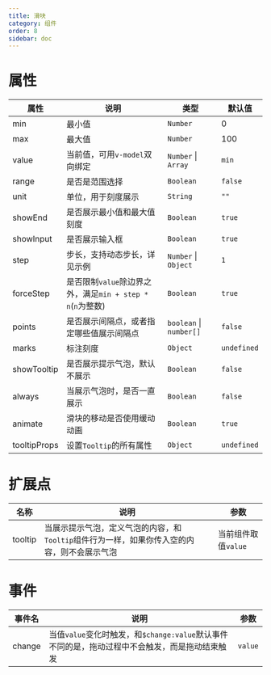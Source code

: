 ```yaml
---
title: 滑块
category: 组件
order: 8
sidebar: doc
---
```


# 属性

| 属性 | 说明 | 类型 | 默认值 |
| --- | --- | --- | --- |
| min | 最小值 | `Number` | 0 |
| max | 最大值 | `Number` | 100 |
| value | 当前值，可用`v-model`双向绑定 | `Number` &#124; `Array` | `min` |
| range | 是否是范围选择 | `Boolean` | `false` |
| unit | 单位，用于刻度展示 | `String` | `""` |
| showEnd | 是否展示最小值和最大值刻度 | `Boolean` | `true` |
| showInput | 是否展示输入框 | `Boolean` | `true` |
| step | 步长，支持动态步长，详见示例 | `Number` &#124; `Object` | `1` |
| forceStep | 是否限制`value`除边界之外，满足`min + step * n`(`n`为整数) | `Boolean` | `true` |
| points | 是否展示间隔点，或者指定哪些值展示间隔点 | `boolean` &#124; `number[]` | `false` |
| marks | 标注刻度 | `Object` | `undefined` |
| showTooltip | 是否展示提示气泡，默认不展示 | `Boolean` | `false` |
| always | 当展示气泡时，是否一直展示 | `Boolean` | `false` |
| animate | 滑块的移动是否使用缓动动画 | `Boolean` | `true` |
| tooltipProps | 设置`Tooltip`的所有属性 | `Object` | `undefined` |

# 扩展点

| 名称 | 说明 | 参数 |
| --- | --- | --- |
| tooltip | 当展示提示气泡，定义气泡的内容，和`Tooltip`组件行为一样，如果你传入空的内容，则不会展示气泡 | 当前组件取值`value` |

# 事件

| 事件名 | 说明 | 参数 |
| --- | --- | --- |
| change | 当值`value`变化时触发，和`$change:value`默认事件不同的是，拖动过程中不会触发，而是拖动结束触发 | `value` |

